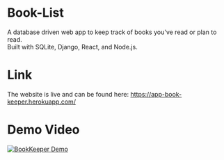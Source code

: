 # Book-List
A database driven web app to keep track of books you've read or plan to read.\
Built with SQLite, Django, React, and Node.js.

# Link
The website is live and can be found here: https://app-book-keeper.herokuapp.com/

# Demo Video
[![BookKeeper Demo](https://yt-embed.herokuapp.com/embed?v=-t93WfwfCIM)](https://youtu.be/-t93WfwfCIM "BookKeeper Demo")

